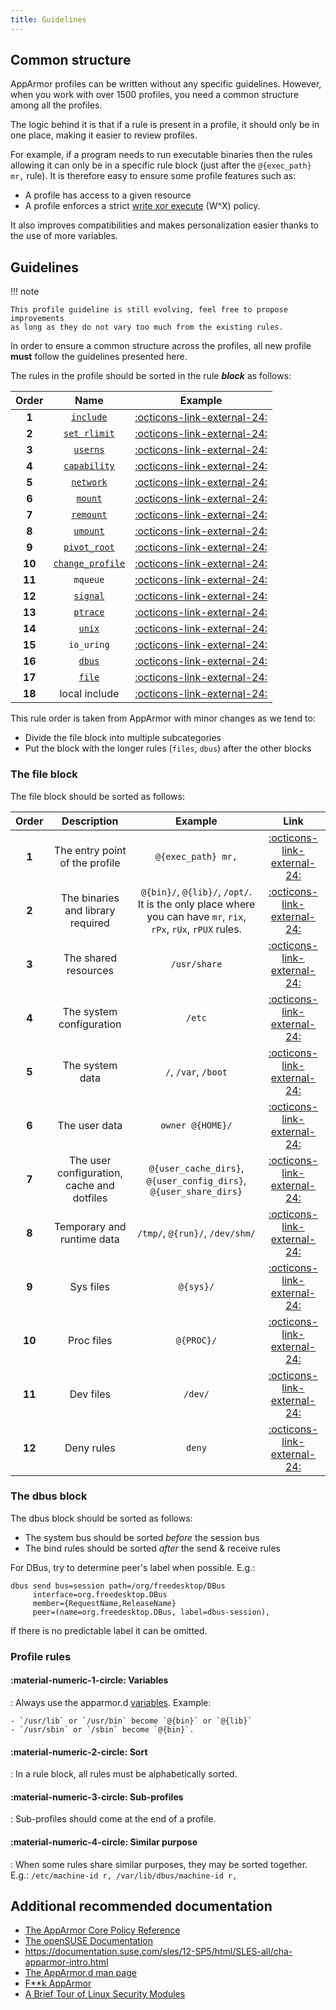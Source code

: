 ```yaml
---
title: Guidelines
---
```


## Common structure

AppArmor profiles can be written without any specific guidelines. However, when you work with over 1500 profiles, you need a common structure among all the profiles. 

The logic behind it is that if a rule is present in a profile, it should only be in one place, making it easier to review profiles. 

For example, if a program needs to run executable binaries then the rules allowing it can only be in a specific rule block (just after the `@{exec_path} mr,` rule). It is therefore easy to ensure some profile features such as:

* A profile has access to a given resource 
* A profile enforces a strict [write xor execute] (W^X) policy. 

It also improves compatibilities and makes personalization easier thanks to the use of more variables.

## Guidelines

!!! note

    This profile guideline is still evolving, feel free to propose improvements
    as long as they do not vary too much from the existing rules.

In order to ensure a common structure across the profiles, all new profile **must** follow the guidelines presented here.

The rules in the profile should be sorted in the rule ***block*** as follows:

| Order | Name | Example |
|:-----:|:----:|:-------:|
| **1** | [`include`](https://man.archlinux.org/man/apparmor.d.5##include_mechanism) | [:octicons-link-external-24:](https://github.com/search?q=repo%3Aroddhjav%2Fapparmor.d+NOT+path%3A*.md+include+%3Cabstractions%2F&type=code) |
| **2** | [`set rlimit`](https://man.archlinux.org/man/apparmor.d.5#rlimit_rules) | [:octicons-link-external-24:](https://github.com/search?q=repo%3Aroddhjav%2Fapparmor.d+NOT+path%3A*.md+set+rlimit&type=code) |
| **3** | [`userns`](https://gitlab.com/apparmor/apparmor/-/wikis/unprivileged_userns_restriction) | [:octicons-link-external-24:](https://github.com/search?q=repo%3Aroddhjav%2Fapparmor.d+NOT+path%3A*.md+userns&type=code) |
| **4** | [`capability`](https://gitlab.com/apparmor/apparmor/-/wikis/AppArmor_Core_Policy_Reference#capability-rules) | [:octicons-link-external-24:](https://github.com/search?q=repo%3Aroddhjav%2Fapparmor.d+NOT+path%3A*.md+capability&type=code) |
| **5** | [`network`](https://gitlab.com/apparmor/apparmor/-/wikis/AppArmor_Core_Policy_Reference#network-rules) | [:octicons-link-external-24:](https://github.com/search?q=repo%3Aroddhjav%2Fapparmor.d+NOT+path%3A*.md+%22+network+%22&type=code) |
| **6** | [`mount`](https://gitlab.com/apparmor/apparmor/-/wikis/AppArmor_Core_Policy_Reference#mount-rules-apparmor-28-and-later) | [:octicons-link-external-24:](https://github.com/search?q=repo%3Aroddhjav%2Fapparmor.d+NOT+path%3A*.md+%22++mount+%22&type=code) |
| **7** | [`remount`](https://gitlab.com/apparmor/apparmor/-/wikis/AppArmor_Core_Policy_Reference#remount) | [:octicons-link-external-24:](https://github.com/search?q=repo%3Aroddhjav%2Fapparmor.d+NOT+path%3A*.md+remount&type=code) |
| **8** | [`umount`](https://gitlab.com/apparmor/apparmor/-/wikis/AppArmor_Core_Policy_Reference#umount)| [:octicons-link-external-24:](https://github.com/search?q=repo%3Aroddhjav%2Fapparmor.d+NOT+path%3A*.md+%22umount+%22&type=code) |
| **9** | [`pivot_root`](https://gitlab.com/apparmor/apparmor/-/wikis/AppArmor_Core_Policy_Reference#pivot_root)| [:octicons-link-external-24:](https://github.com/search?q=repo%3Aroddhjav%2Fapparmor.d+NOT+path%3A*.md+pivot_root&type=code) |
| **10** | [`change_profile`](https://gitlab.com/apparmor/apparmor/-/wikis/AppArmor_Core_Policy_Reference#change_profile)| [:octicons-link-external-24:](https://github.com/search?q=repo%3Aroddhjav%2Fapparmor.d+NOT+path%3A*.md+change_profile+&type=code) |
| **11** | `mqueue` | [:octicons-link-external-24:]() |
| **12** | [`signal`](https://gitlab.com/apparmor/apparmor/-/wikis/AppArmor_Core_Policy_Reference#signals)| [:octicons-link-external-24:](https://github.com/search?q=repo%3Aroddhjav%2Fapparmor.d+NOT+path%3A*.md+%22signal+%22&type=code) |
| **13** | [`ptrace`](https://man.archlinux.org/man/apparmor.d.5#PTrace_rules) | [:octicons-link-external-24:](https://github.com/search?q=repo%3Aroddhjav%2Fapparmor.d+NOT+path%3A*.md+%22ptrace+%22&type=code) |
| **14** | [`unix`](https://man.archlinux.org/man/apparmor.d.5#Unix_socket_rules) | [:octicons-link-external-24:](https://github.com/search?q=repo%3Aroddhjav%2Fapparmor.d+NOT+path%3A*.md+%22unix+%22&type=code) |
| **15** | `io_uring` | [:octicons-link-external-24:]() |
| **16** | [`dbus`](https://gitlab.com/apparmor/apparmor/-/wikis/AppArmor_Core_Policy_Reference#dbus-rules) | [:octicons-link-external-24:](https://github.com/search?q=repo%3Aroddhjav%2Fapparmor.d+NOT+path%3A*.md++NOT+path%3A*.go+%22+dbus+%22&type=code) |
| **17** | [`file`](https://gitlab.com/apparmor/apparmor/-/wikis/AppArmor_Core_Policy_Reference#file-access-rules) | [:octicons-link-external-24:](https://github.com/roddhjav/apparmor.d/blob/2e4788c51ef73798c0ac94993af3cd769723e8e4/apparmor.d/groups/gnome/gnome-shell#L481-L663) |
| **18** | local include | [:octicons-link-external-24:](https://github.com/search?q=repo%3Aroddhjav%2Fapparmor.d+NOT+path%3A*.md+include+if+exists+%3Clocal&type=code) |


This rule order is taken from AppArmor with minor changes as we tend to:

- Divide the file block into multiple subcategories
- Put the block with the longer rules (`files`, `dbus`) after the other blocks

### The file block

The file block should be sorted as follows:

| Order | Description | Example | Link |
|:-----:|:-----------:|:-------:|:------:|
| **1** | The entry point of the profile | `@{exec_path} mr,` | [:octicons-link-external-24:](https://github.com/roddhjav/apparmor.d/blob/2e4788c51ef73798c0ac94993af3cd769723e8e4/apparmor.d/groups/gnome/gdm#L67) |
| **2** | The binaries and library required | `@{bin}/`, `@{lib}/`, `/opt/`. It is the only place where you can have `mr`, `rix`, `rPx`, `rUx`, `rPUX` rules. | [:octicons-link-external-24:](https://github.com/roddhjav/apparmor.d/blob/2e4788c51ef73798c0ac94993af3cd769723e8e4/apparmor.d/groups/gnome/gdm#L69-L76) | 
| **3** | The shared resources | `/usr/share` | [:octicons-link-external-24:](https://github.com/roddhjav/apparmor.d/blob/2e4788c51ef73798c0ac94993af3cd769723e8e4/apparmor.d/groups/network/NetworkManager#L111-L120) | 
| **4** | The system configuration | `/etc` | [:octicons-link-external-24:](https://github.com/roddhjav/apparmor.d/blob/2e4788c51ef73798c0ac94993af3cd769723e8e4/apparmor.d/groups/network/NetworkManager#L111-L120) | 
| **5** | The system data | `/`, `/var`, `/boot` | [:octicons-link-external-24:](https://github.com/roddhjav/apparmor.d/blob/2e4788c51ef73798c0ac94993af3cd769723e8e4/apparmor.d/groups/gnome/tracker-extract#L83-L93) | 
| **6** | The user data | `owner @{HOME}/` | [:octicons-link-external-24:](https://github.com/roddhjav/apparmor.d/blob/2e4788c51ef73798c0ac94993af3cd769723e8e4/apparmor.d/groups/gnome/tracker-extract#L96-L98) | 
| **7** | The user configuration, cache and dotfiles | `@{user_cache_dirs}`, `@{user_config_dirs}`,  `@{user_share_dirs}` | [:octicons-link-external-24:](https://github.com/roddhjav/apparmor.d/blob/2e4788c51ef73798c0ac94993af3cd769723e8e4/apparmor.d/groups/browsers/firefox#L179-L202) | 
| **8** | Temporary and runtime data | `/tmp/`, `@{run}/`, `/dev/shm/` | [:octicons-link-external-24:]() | 
| **9** | Sys files | `@{sys}/` | [:octicons-link-external-24:]() | 
| **10** | Proc files | `@{PROC}/` | [:octicons-link-external-24:]() | 
| **11** | Dev files | `/dev/` | [:octicons-link-external-24:]() | 
| **12** | Deny rules | `deny` | [:octicons-link-external-24:]() | 

### The dbus block


The dbus block should be sorted as follows:

- The system bus should be sorted *before* the session bus
- The bind rules should be sorted *after* the send & receive rules

For DBus, try to determine peer's label when possible. E.g.:
```
dbus send bus=session path=/org/freedesktop/DBus
     interface=org.freedesktop.DBus
     member={RequestName,ReleaseName}
     peer=(name=org.freedesktop.DBus, label=dbus-session),
```
If there is no predictable label it can be omitted.

### Profile rules

#### :material-numeric-1-circle: Variables

:   Always use the apparmor.d [variables](../variables.md).
    Example:

    - `/usr/lib` or `/usr/bin` become `@{bin}` or `@{lib}`
    - `/usr/sbin` or `/sbin` become `@{bin}`.

#### :material-numeric-2-circle: Sort

:   In a rule block, all rules must be alphabetically sorted.

#### :material-numeric-3-circle: Sub-profiles

:   Sub-profiles should come at the end of a profile.

#### :material-numeric-4-circle: Similar purpose

:   When some rules share similar purposes, they may be sorted together. E.g.:
    ```
    /etc/machine-id r,
    /var/lib/dbus/machine-id r,
    ```


## Additional recommended documentation

* [The AppArmor Core Policy Reference](https://gitlab.com/apparmor/apparmor/-/wikis/AppArmor_Core_Policy_Reference)
* [The openSUSE Documentation](https://doc.opensuse.org/documentation/leap/security/html/book-security/part-apparmor.html)
* https://documentation.suse.com/sles/12-SP5/html/SLES-all/cha-apparmor-intro.html
* [The AppArmor.d man page](https://man.archlinux.org/man/apparmor.d.5)
* [F**k AppArmor](https://presentations.nordisch.org/apparmor/#/)
* [A Brief Tour of Linux Security Modules](https://www.starlab.io/blog/a-brief-tour-of-linux-security-modules)

[write xor execute]: https://en.wikipedia.org/wiki/W%5EX
